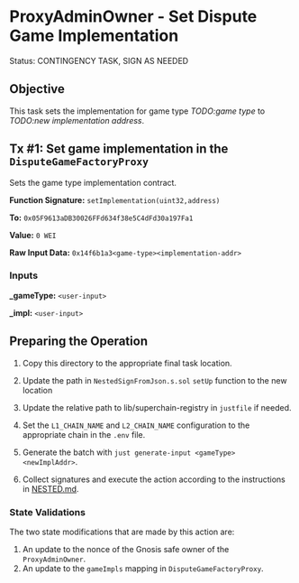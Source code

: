 # ProxyAdminOwner - Set Dispute Game Implementation

Status: CONTINGENCY TASK, SIGN AS NEEDED

## Objective

This task sets the implementation for game type _TODO:game type_ to _TODO:new implementation address_.

## Tx #1: Set game implementation in the `DisputeGameFactoryProxy`

Sets the game type implementation contract.

**Function Signature:** `setImplementation(uint32,address)`

**To:** `0x05F9613aDB30026FFd634f38e5C4dFd30a197Fa1`

**Value:** `0 WEI`

**Raw Input Data:** `0x14f6b1a3<game-type><implementation-addr>`

### Inputs

**\_gameType:** `<user-input>`

**\_impl:** `<user-input>`

## Preparing the Operation

1. Copy this directory to the appropriate final task location.

2. Update the path in `NestedSignFromJson.s.sol` `setUp` function to the new location

3. Update the relative path to lib/superchain-registry in `justfile` if needed.

4. Set the `L1_CHAIN_NAME` and `L2_CHAIN_NAME` configuration to the appropriate chain in the `.env` file.

5. Generate the batch with `just generate-input <gameType> <newImplAddr>`.

6. Collect signatures and execute the action according to the instructions in [NESTED.md](../../../NESTED.md).

### State Validations

The two state modifications that are made by this action are:

1. An update to the nonce of the Gnosis safe owner of the `ProxyAdminOwner`.
2. An update to the `gameImpls` mapping in `DisputeGameFactoryProxy`.
